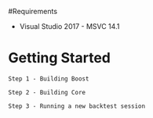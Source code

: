 #Requirements 

 - Visual Studio 2017 - MSVC 14.1

# Getting Started

	Step 1 - Building Boost

	Step 2 - Building Core

	Step 3 - Running a new backtest session





